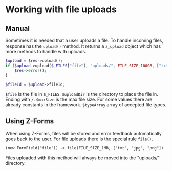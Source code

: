 # Working with file uploads
## Manual
Sometimes it is needed that a user uploads a file. To handle incoming files, response has the `upload()` method. It returns a `z_upload` object which has more methods to handle with uploads.

```php
$upload = $res->upload();
if ($upload->upload($_FILES["file"], "uploads/", FILE_SIZE_100GB, ["txt", "jpg", "png"])) {
    $res->error();
}

$fileId = $upload->fileId;
```

`$file` is the file in `$_FILES`.
`$uploadDir` is the directory to place the file in. Ending with `/`.
`$maxSize` is the max file size. For some values there are already constants in the framework.
`$typeArray` array of accepted file types.

## Using Z-Forms
When using Z-Forms, files will be stored and error feedback automatically goes back to the user. For file uploads there is the special rule `file()`.
```
(new FormField("file")) -> file(FILE_SIZE_1MB, ["txt", "jpg", "png"])
```
Files uploaded with this method will always be moved into the "uploads/" directory.